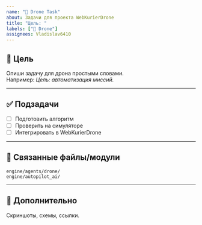 ```yaml
---
name: "🚁 Drone Task"
about: Задачи для проекта WebKurierDrone
title: "Цель: "
labels: ["🚁 Drone"]
assignees: Vladislav6410
---
```


## 🎯 Цель
Опиши задачу для дрона простыми словами.  
Например: *Цель: автоматизация миссий.*

---

## ✅ Подзадачи
- [ ] Подготовить алгоритм
- [ ] Проверить на симуляторе
- [ ] Интегрировать в WebKurierDrone

---

## 📂 Связанные файлы/модули
`engine/agents/drone/`  
`engine/autopilot_ai/`

---

## 📎 Дополнительно
Скриншоты, схемы, ссылки.
